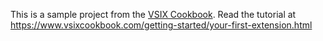 ﻿This is a sample project from the [VSIX Cookbook](https://www.vsixcookbook.com/). Read the tutorial at https://www.vsixcookbook.com/getting-started/your-first-extension.html